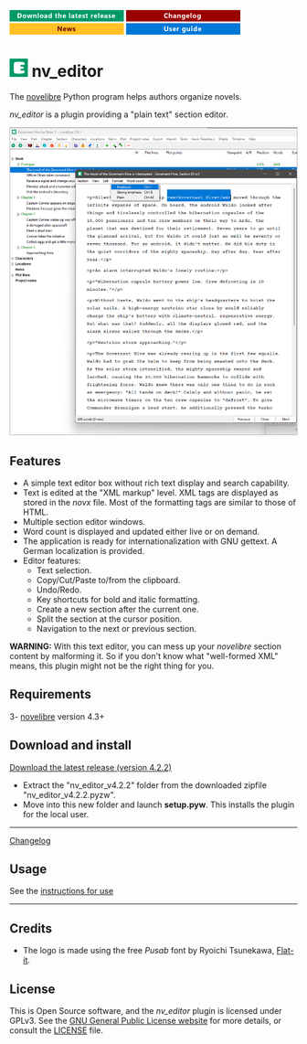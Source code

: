 [![Download the latest release](docs/img/download-button.png)](https://github.com/peter88213/nv_editor/raw/main/dist/nv_editor_v4.2.2.pyzw)
[![Changelog](docs/img/changelog-button.png)](docs/changelog.md)
[![News](docs/img/news-button.png)](https://github.com/peter88213/novelibre/discussions/1)
[![Online help](docs/img/help-button.png)](https://peter88213.github.io/nvhelp-en/nv_editor/)


# ![E](icons/eLogo32.png) nv_editor

The [novelibre](https://github.com/peter88213/novelibre/) Python program helps authors organize novels.  

*nv_editor* is a plugin providing a "plain text" section editor. 

![Screenshot](docs/Screenshots/screen01.png)

## Features

- A simple text editor box without rich text display and search capability.
- Text is edited at the "XML markup" level. XML tags are displayed as stored in the *novx* file. Most of the formatting tags are similar to those of HTML.
- Multiple section editor windows.
- Word count is displayed and updated either live or on demand.
- The application is ready for internationalization with GNU gettext. A German localization is provided. 
- Editor features:
    - Text selection.
    - Copy/Cut/Paste to/from the clipboard.
    - Undo/Redo.
    - Key shortcuts for bold and italic formatting.
    - Create a new section after the current one.
    - Split the section at the cursor position.
    - Navigation to the next or previous section.
    
**WARNING:** With this text editor, you can mess up your *novelibre* section content by malforming it. 
So if you don't know what "well-formed XML" means, this plugin might not be the right thing for you. 

## Requirements

3- [novelibre](https://github.com/peter88213/novelibre/) version 4.3+

## Download and install

[Download the latest release (version 4.2.2)](https://github.com/peter88213/nv_editor/raw/main/dist/nv_editor_v4.2.2.pyzw)

- Extract the "nv_editor_v4.2.2" folder from the downloaded zipfile "nv_editor_v4.2.2.pyzw".
- Move into this new folder and launch **setup.pyw**. This installs the plugin for the local user.

---

[Changelog](docs/changelog.md)

## Usage

See the [instructions for use](docs/usage.md)

---

## Credits

- The logo is made using the free *Pusab* font by Ryoichi Tsunekawa, [Flat-it](http://flat-it.com/).

## License

This is Open Source software, and the *nv_editor* plugin is licensed under GPLv3. See the
[GNU General Public License website](https://www.gnu.org/licenses/gpl-3.0.en.html) for more
details, or consult the [LICENSE](https://github.com/peter88213/nv_editor/blob/main/LICENSE) file.
